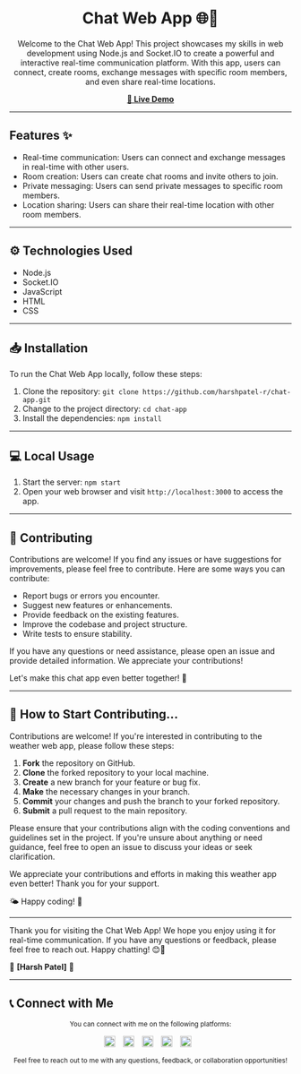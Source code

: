 
<div align="center">

# Chat Web App 🌐💬

Welcome to the Chat Web App! This project showcases my skills in web development using Node.js and Socket.IO to create a powerful and interactive real-time communication platform. With this app, users can connect, create rooms, exchange messages with specific room members, and even share real-time locations.

</div>

<p align="center">
  <a href="alert('sorry..live demo not available currently')" target="_blank"><strong>🔗 Live Demo</strong></a>
</p>

---

## Features ✨

- Real-time communication: Users can connect and exchange messages in real-time with other users.
- Room creation: Users can create chat rooms and invite others to join.
- Private messaging: Users can send private messages to specific room members.
- Location sharing: Users can share their real-time location with other room members.

<!-- 
<details>
<summary><strong>Project Screenshots 📷</strong></summary>

Add your project screenshots here. You can embed them using the following format:

\`\`\`markdown
![Screenshot 1](path/to/screenshot1.png)
![Screenshot 2](path/to/screenshot2.png)
\`\`\`

</details> -->

---

## ⚙️ Technologies Used

- Node.js
- Socket.IO
- JavaScript
- HTML
- CSS

---

## 📥 Installation

To run the Chat Web App locally, follow these steps:

1. Clone the repository: `git clone https://github.com/harshpatel-r/chat-app.git`
2. Change to the project directory: `cd chat-app`
3. Install the dependencies: `npm install`

---

## 💻 Local Usage

1. Start the server: `npm start`
2. Open your web browser and visit `http://localhost:3000` to access the app.

---

## 🤝 Contributing

Contributions are welcome! If you find any issues or have suggestions for improvements, please feel free to contribute. Here are some ways you can contribute:

- Report bugs or errors you encounter.
- Suggest new features or enhancements.
- Provide feedback on the existing features.
- Improve the codebase and project structure.
- Write tests to ensure stability.

If you have any questions or need assistance, please open an issue and provide detailed information. We appreciate your contributions!

Let's make this chat app even better together! 🚀

---

## 🤝 How to Start Contributing...

Contributions are welcome! If you're interested in contributing to the weather web app, please follow these steps:

1. **Fork** the repository on GitHub.
2. **Clone** the forked repository to your local machine.
3. **Create** a new branch for your feature or bug fix.
4. **Make** the necessary changes in your branch.
5. **Commit** your changes and push the branch to your forked repository.
6. **Submit** a pull request to the main repository.

Please ensure that your contributions align with the coding conventions and guidelines set in the project. If you're unsure about anything or need guidance, feel free to open an issue to discuss your ideas or seek clarification.

We appreciate your contributions and efforts in making this weather app even better! Thank you for your support.

🌤️ Happy coding! 🌈

---

Thank you for visiting the Chat Web App! We hope you enjoy using it for real-time communication. If you have any questions or feedback, please feel free to reach out. Happy chatting! 😊💬

🌟 **[Harsh Patel]** 🌟

---

## 📞 Connect with Me

<p align="center">
  <small>You can connect with me on the following platforms:</small>
</p>

<p align="center">
  <a href="https://twitter.com/your-twitter-handle" target="_blank"><img src="https://img.shields.io/badge/-Twitter-%231DA1F2" alt="Twitter" style="height: 20px; width: auto; margin-right: 10px" /></a>
  <a href="https://linkedin.com/in/your-linkedin-profile" target="_blank"><img src="https://img.shields.io/badge/-LinkedIn-%230A66C2" alt="LinkedIn" style="height: 20px; width: auto; margin-right: 10px" /></a>
  <a href="https://github.com/your-github-profile" target="_blank"><img src="https://img.shields.io/badge/-GitHub-%23181717" alt="GitHub" style="height: 20px; width: auto; margin-right: 10px" /></a>
  <a href="mailto:your-email-address" target="_blank"><img src="https://img.shields.io/badge/-Gmail-%23D14836" alt="Gmail" style="height: 20px; width: auto; margin-right: 10px" /></a>
  <a href="https://www.your-website.com" target="_blank"><img src="https://img.shields.io/badge/-Personal%20Website-%23555555" alt="Personal Website" style="height: 20px; width: auto; margin-right: 10px" /></a>
</p>

<p align="center">
  <small>Feel free to reach out to me with any questions, feedback, or collaboration opportunities!</small>
</p>
